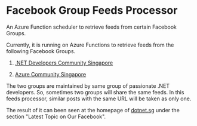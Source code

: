 # Facebook Group Feeds Processor
An Azure Function scheduler to retrieve feeds from certain Facebook Groups.

Currently, it is running on Azure Functions to retrieve feeds from the following Facebook Groups.

1. [.NET Developers Community Singapore](https://www.facebook.com/groups/sg.netdev)

2. [Azure Community Singapore](https://www.facebook.com/groups/azure.community.singapore/)

The two groups are maintained by same group of passionate .NET developers. So, sometimes two groups will share the same feeds. In this feeds processor, similar posts with the same URL will be taken as only one.

The result of it can been seen at the homepage of [dotnet.sg](http://dotnet.sg "Singapore .NET Developers Community") under the section "Latest Topic on Our Facebook".